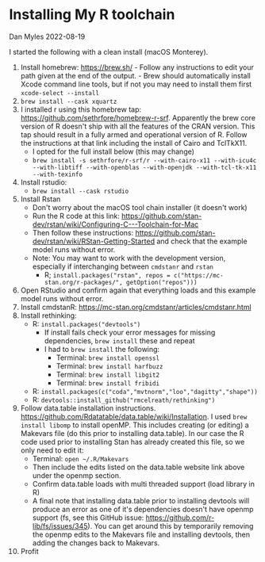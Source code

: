 # Installing My R toolchain 

Dan Myles 2022-08-19

I started the following with a clean install (macOS Monterey).
  
  1. Install homebrew: https://brew.sh/
    - Follow any instructions to edit your path given at the end of the output.
    - Brew should automatically install Xcode command line tools, but if not you may need to install them first `xcode-select --install` 
  1. `brew install --cask xquartz`
  2. I installed r using this homebrew tap: https://github.com/sethrfore/homebrew-r-srf. Apparently the brew core version of R doesn't ship with all the features of the CRAN version. This tap should result in a fully armed and operational version of R. Follow the instructions at that link including the install of Cairo and TclTkX11.
	  - I opted for the full install below (this may change)
	  - `brew install -s sethrfore/r-srf/r --with-cairo-x11 --with-icu4c --with-libtiff --with-openblas --with-openjdk --with-tcl-tk-x11 --with-texinfo` 
  4. Install rstudio:
	  - `brew install --cask rstudio`
  5. Install Rstan
	 - Don't worry about the macOS tool chain installer (it doesn't work)
	 - Run the R code at this link: https://github.com/stan-dev/rstan/wiki/Configuring-C---Toolchain-for-Mac
	 - Then follow these instructions: https://github.com/stan-dev/rstan/wiki/RStan-Getting-Started and check that the example model runs without error.
	 - Note: You may want to work with the development version, especially if interchanging between `cmdstanr` and `rstan`
		 - R; `install.packages("rstan", repos = c("https://mc-stan.org/r-packages/", getOption("repos")))`
6. Open RStudio and confirm again that everything loads and this example model runs without error.
7. Install cmdstanR: https://mc-stan.org/cmdstanr/articles/cmdstanr.html
8. Install rethinking: 
	- R: `install.packages("devtools")`
		- If install fails check your error messages for missing dependencies, `brew install` these and repeat
		- I had to `brew install` the following:
			- Terminal: `brew install openssl` 
			- Terminal: `brew install harfbuzz`
			- Terminal: `brew install libgit2`
			- Terminal: `brew install fribidi`
	- R: `install.packages(c("coda","mvtnorm","loo","dagitty","shape"))`
	- R: `devtools::install_github("rmcelreath/rethinking")`
9. Follow data.table installation instructions. https://github.com/Rdatatable/data.table/wiki/Installation. I used `brew install libomp` to install openMP. This includes creating (or editing) a Makevars file (do this prior to installing data.table). In our case the R code used prior to installing Stan has already created this file, so we only need to edit it: 
	  - Terminal: `open ~/.R/Makevars` 
	  - Then include the edits listed on the data.table website link above under the openmp section.
	  - Confirm data.table loads with multi threaded support (load library in R)
	  - A final note that installing data.table prior to installing devtools will produce an error as one of it's dependencies doesn't have openmp support (fs, see this GitHub issue: https://github.com/r-lib/fs/issues/345). You can get around this by temporarily removing the openmp edits to the Makevars file and installing devtools, then adding the changes back to Makevars.
10. Profit


